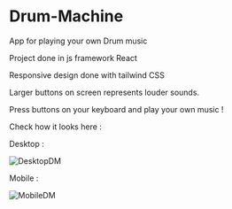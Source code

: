 # Drum-Machine
App for playing your own Drum music

Project done in js framework React 

Responsive design done with tailwind CSS

Larger buttons on screen represents louder sounds.

Press buttons on your keyboard and play your own music ! 

Check how it looks here :

Desktop : 

![DesktopDM](https://user-images.githubusercontent.com/62839581/113312762-e839f300-930a-11eb-9595-0fd73dd0a4bf.png)



Mobile :


![MobileDM](https://user-images.githubusercontent.com/62839581/113312702-d7897d00-930a-11eb-85a4-2f56d6701b6a.png)


